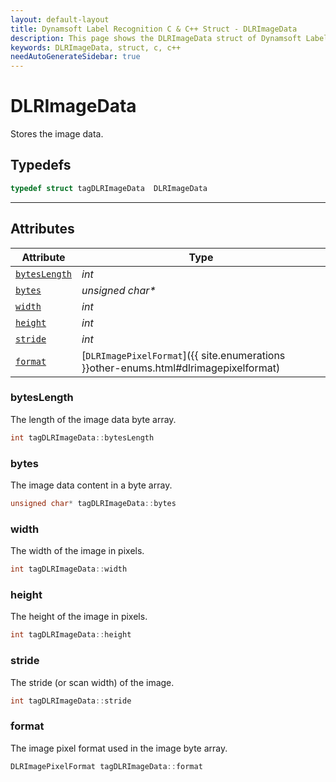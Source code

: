 ```yaml
---
layout: default-layout
title: Dynamsoft Label Recognition C & C++ Struct - DLRImageData
description: This page shows the DLRImageData struct of Dynamsoft Label Recognition for C & C++ Language.
keywords: DLRImageData, struct, c, c++
needAutoGenerateSidebar: true
---
```



# DLRImageData
Stores the image data.  

## Typedefs

```cpp
typedef struct tagDLRImageData  DLRImageData
```

---

## Attributes
    
| Attribute | Type |
|---------- | ---- |
| [`bytesLength`](#byteslength) | *int* |
| [`bytes`](#bytes) | *unsigned char\** |
| [`width`](#width) | *int* |
| [`height`](#height) | *int* |
| [`stride`](#stride) | *int* |
| [`format`](#format) | [`DLRImagePixelFormat`]({{ site.enumerations }}other-enums.html#dlrimagepixelformat) |


### bytesLength
The length of the image data byte array. 
```cpp
int tagDLRImageData::bytesLength
```
### bytes
The image data content in a byte array. 
```cpp
unsigned char* tagDLRImageData::bytes
```

### width
The width of the image in pixels.  
```cpp
int tagDLRImageData::width
```

### height
The height of the image in pixels.  
```cpp
int tagDLRImageData::height
```

### stride
The stride (or scan width) of the image. 
```cpp
int tagDLRImageData::stride
```

### format
The image pixel format used in the image byte array. 
```cpp
DLRImagePixelFormat tagDLRImageData::format
```
  

